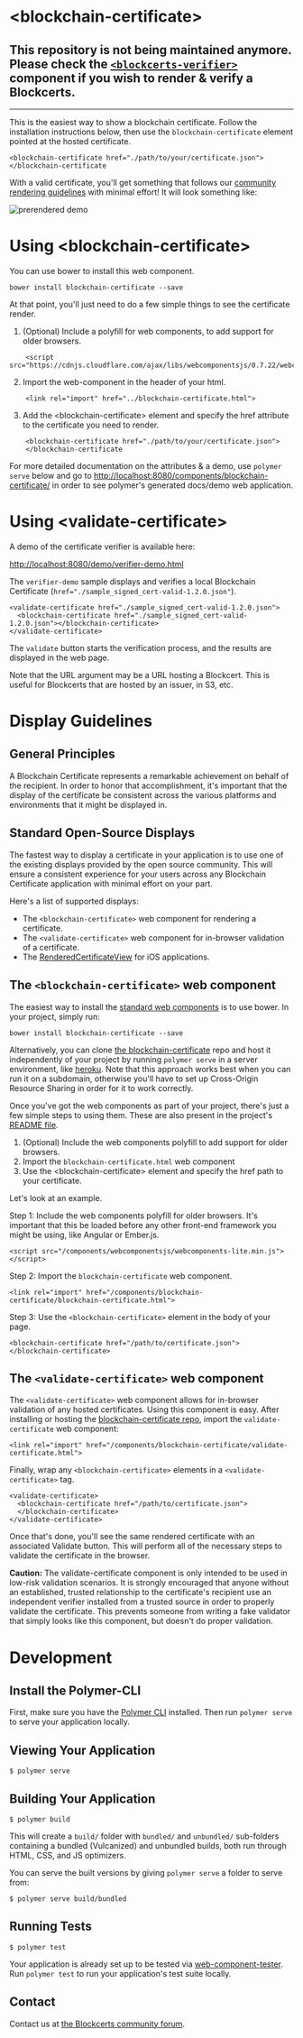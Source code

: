 # \<blockchain-certificate\>

## This repository is not being maintained anymore. Please check the [`<blockcerts-verifier>`](https://github.com/blockchain-certificates/blockcerts-verifier) component if you wish to render & verify a Blockcerts.

------------------

This is the easiest way to show a blockchain certificate. Follow the installation instructions below, then use the `blockchain-certificate` element pointed at the hosted certificate.

```
<blockchain-certificate href="./path/to/your/certificate.json">
</blockchain-certificate
```

With a valid certificate, you'll get something that follows our [community rendering guidelines](http://www.blockcerts.org/guide/display-guidelines.html) with minimal effort! It will look something like:

![prerendered demo](https://github.com/blockchain-certificates/cert-web-component/blob/master/demo/prerendered-demo.png)

# Using \<blockchain-certificate\>
You can use bower to install this web component.

```
bower install blockchain-certificate --save
```

At that point, you'll just need to do a few simple things to see the certificate render.

1. (Optional) Include a polyfill for web components, to add support for older browsers.
```
    <script src="https://cdnjs.cloudflare.com/ajax/libs/webcomponentsjs/0.7.22/webcomponents.min.js">
```
2. Import the web-component in the header of your html.
```
    <link rel="import" href="../blockchain-certificate.html">
```
3. Add the \<blockchain-certificate\> element and specify the href attribute to the certificate you need to render.
```
    <blockchain-certificate href="./path/to/your/certificate.json">
    </blockchain-certificate
```

For more detailed documentation on the attributes & a demo, use `polymer serve` below and go to [http://localhost:8080/components/blockchain-certificate/](http://localhost:8080/components/blockchain-certificate/) in order to see polymer's generated docs/demo web application.

# Using \<validate-certificate\>


A demo of the certificate verifier is available here:

[http://localhost:8080/demo/verifier-demo.html](http://localhost:8080/demo/verifier-demo.html)

The `verifier-demo` sample displays and verifies a local Blockchain Certificate (`href="./sample_signed_cert-valid-1.2.0.json"`).

```
<validate-certificate href="./sample_signed_cert-valid-1.2.0.json">
  <blockchain-certificate href="./sample_signed_cert-valid-1.2.0.json"></blockchain-certificate>
</validate-certificate>
```

The `validate` button starts the verification process, and the results are displayed in the web page. 

Note that the URL argument may be a URL hosting a Blockcert. This is useful for Blockcerts that are hosted by an issuer, in S3, etc.


# Display Guidelines

## General Principles
A Blockchain Certificate represents a remarkable achievement on behalf of the recipient. In order to honor that accomplishment, it's important that the display of the certificate be consistent across the various platforms and environments that it might be displayed in.

## Standard Open-Source Displays
The fastest way to display a certificate in your application is to use one of the existing displays provided by the open source community. This will ensure a consistent experience for your users across any Blockchain Certificate application with minimal effort on your part.

Here's a list of supported displays:

* The `<blockchain-certificate>` web component for rendering a certificate.
* The `<validate-certificate>` web component for in-browser validation of a certificate.
* The [RenderedCertificateView](https://github.com/blockchain-certificates/cert-wallet/tree/master/RenderedCertificateView) for iOS applications.

## The `<blockchain-certificate>` web component

The easiest way to install the [standard web components](https://github.com/blockchain-certificates/cert-web-component) is to use bower. In your project, simply run:

```
bower install blockchain-certificate --save
```

Alternatively, you can clone [the blockchain-certificate](https://github.com/blockchain-certificates/cert-web-component) repo and host it independently of your project by running `polymer serve` in a server environment, like [heroku](https://heroku.com). Note that this approach works best when you can run it on a subdomain, otherwise you'll have to set up Cross-Origin Resource Sharing in order for it to work correctly.

Once you've got the web components as part of your project, there's just a few simple steps to using them. These are also present in the project's [README file](https://github.com/blockchain-certificates/cert-web-component#using-blockchain-certificate).

1. (Optional) Include the web components polyfill to add support for older browsers.
2. Import the `blockchain-certificate.html` web component
3. Use the &lt;blockchain-certificate&gt; element and specify the href path to your certificate.

Let's look at an example.

Step 1: Include the web components polyfill for older browsers. It's important that this be loaded before any other front-end framework you might be using, like Angular or Ember.js.

```
<script src="/components/webcomponentsjs/webcomponents-lite.min.js"></script>
```

Step 2: Import the `blockchain-certificate` web component.

```
<link rel="import" href="/components/blockchain-certificate/blockchain-certificate.html">
```

Step 3: Use the `<blockchain-certificate>` element in the body of your page.

```
<blockchain-certificate href="/path/to/certificate.json">
</blockchain-certificate>
```

<!---
Once properly installed, you should see something like this:

<blockchain-certificate href="/assets/js/mit_certificate.json"></blockchain-certificate>
-->

## The `<validate-certificate>` web component

The `<validate-certificate>` web component allows for in-browser validation of any hosted certificates. Using this component is easy. After installing or hosting the [blockchain-certificate repo](https://github.com/blockchain-certificates/cert-web-component), import the `validate-certificate` web component:

```
<link rel="import" href="/components/blockchain-certificate/validate-certificate.html">
```

Finally, wrap any `<blockchain-certificate>` elements in a `<validate-certificate>` tag.

```
<validate-certificate>
  <blockchain-certificate href="/path/to/certificate.json">
  </blockchain-certificate>
</validate-certificate>
```

Once that's done, you'll see the same rendered certificate with an associated Validate button. This will perform all of the necessary steps to validate the certificate in the browser.

<!---
This certificate validates at transaction ID `48f64ff1517554dac3496e9da0a28ca0ae492682b0898e38a4e17e7f90ee1295`:

<validate-certificate>
  <blockchain-certificate href="/assets/js/mit_certificate.json">
  </blockchain-certificate>
</validate-certificate>
-->
**Caution:** The validate-certificate component is only intended to be used in low-risk validation scenarios. It is strongly encouraged that anyone without an established, trusted relationship to the certificate's recipient use an independent verifier installed from a trusted source in order to properly validate the certificate. This prevents someone from writing a fake validator that simply looks like this component, but doesn't do proper validation.


# Development
## Install the Polymer-CLI

First, make sure you have the [Polymer CLI](https://www.npmjs.com/package/polymer-cli) installed. Then run `polymer serve` to serve your application locally.

## Viewing Your Application

```
$ polymer serve
```

## Building Your Application

```
$ polymer build
```

This will create a `build/` folder with `bundled/` and `unbundled/` sub-folders
containing a bundled (Vulcanized) and unbundled builds, both run through HTML,
CSS, and JS optimizers.

You can serve the built versions by giving `polymer serve` a folder to serve
from:

```
$ polymer serve build/bundled
```

## Running Tests

```
$ polymer test
```

Your application is already set up to be tested via [web-component-tester](https://github.com/Polymer/web-component-tester). Run `polymer test` to run your application's test suite locally.

## Contact

Contact us at [the Blockcerts community forum](http://community.blockcerts.org/).
